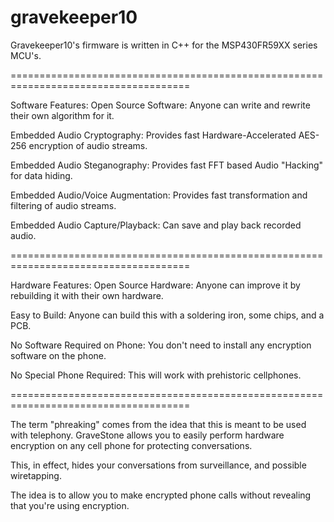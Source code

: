 # gravekeeper10

Gravekeeper10's firmware is written in C++ for the MSP430FR59XX series MCU's.

=====================================================================================

Software Features:
Open Source Software: Anyone can write and rewrite their own algorithm for it.

Embedded Audio Cryptography: Provides fast Hardware-Accelerated AES-256 encryption of audio streams.

Embedded Audio Steganography: Provides fast FFT based Audio "Hacking" for data hiding.

Embedded Audio/Voice Augmentation: Provides fast transformation and filtering of audio streams.

Embedded Audio Capture/Playback: Can save and play back recorded audio.

=====================================================================================

Hardware Features:
Open Source Hardware: Anyone can improve it by rebuilding it with their own hardware.

Easy to Build: Anyone can build this with a soldering iron, some chips, and a PCB.

No Software Required on Phone: You don't need to install any encryption software on the phone.

No Special Phone Required: This will work with prehistoric cellphones.

=====================================================================================

The term "phreaking" comes from the idea that this is meant to be used with telephony.
GraveStone allows you to easily perform hardware encryption on any cell phone for protecting conversations.

This, in effect, hides your conversations from surveillance, and possible wiretapping.

The idea is to allow you to make encrypted phone calls without revealing that you're using encryption.
